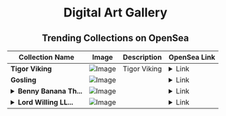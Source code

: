 <div align="center">

# Digital Art Gallery

## Trending Collections on OpenSea

| Collection Name                       | Image                                                                                     | Description                       | OpenSea Link                                                                                          |
|---------------------------------------|-------------------------------------------------------------------------------------------|-----------------------------------|--------------------------------------------------------------------------------------------------------|
| **Tigor Viking** | ![Image](https://i.seadn.io/s/raw/files/fa26d3db1500c3485ad535aa356d4d10.png?w=500&auto=format?w=200&auto=format) | Tigor Viking | <details><summary>Link</summary>[Tigor Viking](https://opensea.io/collection/tigor-viking)</details> |
| **Gosling** | ![Image](https://i.seadn.io/s/raw/files/c36cd4bba03db34125474042630ab93f.webp?w=500&auto=format?w=200&auto=format) |  | <details><summary>Link</summary>[Gosling](https://opensea.io/collection/gosling-8)</details> |
| **<details><summary>Benny Banana Th...</summary>Benny Banana The Sportman</details>** | ![Image](https://i.seadn.io/s/raw/files/8db560c648b51474d9a0f8d86ac99536.png?w=500&auto=format?w=200&auto=format) |  | <details><summary>Link</summary>[Benny Banana The Sportman](https://opensea.io/collection/benny-banana-the-sportman)</details> |
| **<details><summary>Lord Willing LL...</summary>Lord Willing LLC</details>** | ![Image](https://i.seadn.io/s/raw/files/e29c0a3052c6739953213e20413e62c1.png?w=500&auto=format?w=200&auto=format) |  | <details><summary>Link</summary>[Lord Willing LLC](https://opensea.io/collection/lord-willing-llc)</details> |

</div>